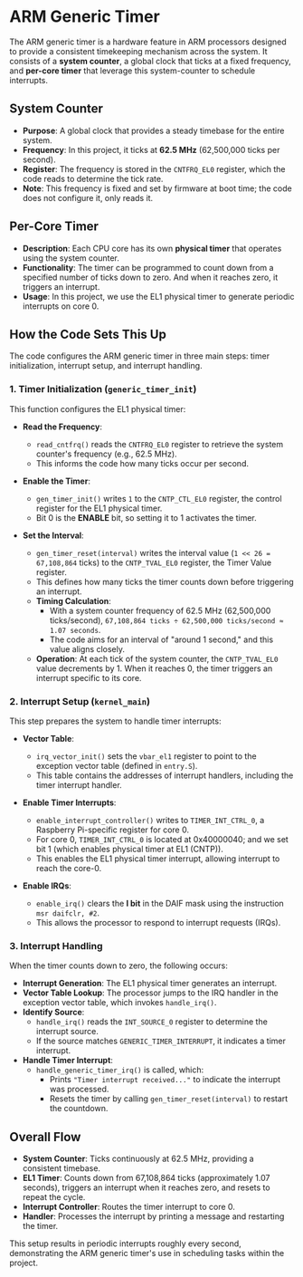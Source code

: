 # ARM Generic Timer

The ARM generic timer is a hardware feature in ARM processors designed to provide a consistent timekeeping mechanism across the system. It consists of a **system counter**, a global clock that ticks at a fixed frequency, and **per-core timer** that leverage this system-counter to schedule interrupts.

## System Counter

- **Purpose**: A global clock that provides a steady timebase for the entire system.
- **Frequency**: In this project, it ticks at **62.5 MHz** (62,500,000 ticks per second).
- **Register**: The frequency is stored in the `CNTFRQ_EL0` register, which the code reads to determine the tick rate.
- **Note**: This frequency is fixed and set by firmware at boot time; the code does not configure it, only reads it.

## Per-Core Timer

- **Description**: Each CPU core has its own **physical timer** that operates using the system counter.
- **Functionality**: The timer can be programmed to count down from a specified number of ticks down to zero. And when it reaches zero, it triggers an interrupt.
- **Usage**: In this project, we use the EL1 physical timer to generate periodic interrupts on core 0.

## How the Code Sets This Up

The code configures the ARM generic timer in three main steps: timer initialization, interrupt setup, and interrupt handling.

### 1. Timer Initialization (`generic_timer_init`)

This function configures the EL1 physical timer:

- **Read the Frequency**:
  - `read_cntfrq()` reads the `CNTFRQ_EL0` register to retrieve the system counter's frequency (e.g., 62.5 MHz).
  - This informs the code how many ticks occur per second.

- **Enable the Timer**:
  - `gen_timer_init()` writes `1` to the `CNTP_CTL_EL0` register, the control register for the EL1 physical timer.
  - Bit 0 is the **ENABLE** bit, so setting it to 1 activates the timer.

- **Set the Interval**:
  - `gen_timer_reset(interval)` writes the interval value (`1 << 26 = 67,108,864` ticks) to the `CNTP_TVAL_EL0` register, the Timer Value register.
  - This defines how many ticks the timer counts down before triggering an interrupt.
  - **Timing Calculation**:
    - With a system counter frequency of 62.5 MHz (62,500,000 ticks/second), `67,108,864 ticks ÷ 62,500,000 ticks/second ≈ 1.07 seconds`.
    - The code aims for an interval of "around 1 second," and this value aligns closely.
  - **Operation**: At each tick of the system counter, the `CNTP_TVAL_EL0` value decrements by 1. When it reaches 0, the timer triggers an interrupt specific to its core.

### 2. Interrupt Setup (`kernel_main`)

This step prepares the system to handle timer interrupts:

- **Vector Table**:
  - `irq_vector_init()` sets the `vbar_el1` register to point to the exception vector table (defined in `entry.S`).
  - This table contains the addresses of interrupt handlers, including the timer interrupt handler.

- **Enable Timer Interrupts**:
  - `enable_interrupt_controller()` writes to `TIMER_INT_CTRL_0`, a Raspberry Pi-specific register for core 0.
  - For core 0, `TIMER_INT_CTRL_0` is located at 0x40000040; and we set bit 1 (which enables physical timer at EL1 (CNTP)).
  - This enables the EL1 physical timer interrupt, allowing interrupt to reach the core-0.

- **Enable IRQs**:
  - `enable_irq()` clears the **I bit** in the DAIF mask using the instruction `msr daifclr, #2`.
  - This allows the processor to respond to interrupt requests (IRQs).

### 3. Interrupt Handling

When the timer counts down to zero, the following occurs:

- **Interrupt Generation**: The EL1 physical timer generates an interrupt.
- **Vector Table Lookup**: The processor jumps to the IRQ handler in the exception vector table, which invokes `handle_irq()`.
- **Identify Source**:
  - `handle_irq()` reads the `INT_SOURCE_0` register to determine the interrupt source.
  - If the source matches `GENERIC_TIMER_INTERRUPT`, it indicates a timer interrupt.
- **Handle Timer Interrupt**:
  - `handle_generic_timer_irq()` is called, which:
    - Prints `"Timer interrupt received..."` to indicate the interrupt was processed.
    - Resets the timer by calling `gen_timer_reset(interval)` to restart the countdown.

## Overall Flow

- **System Counter**: Ticks continuously at 62.5 MHz, providing a consistent timebase.
- **EL1 Timer**: Counts down from 67,108,864 ticks (approximately 1.07 seconds), triggers an interrupt when it reaches zero, and resets to repeat the cycle.
- **Interrupt Controller**: Routes the timer interrupt to core 0.
- **Handler**: Processes the interrupt by printing a message and restarting the timer.

This setup results in periodic interrupts roughly every second, demonstrating the ARM generic timer's use in scheduling tasks within the project.
